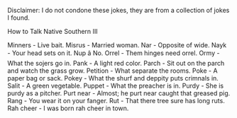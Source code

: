 Disclaimer: I do not condone these jokes, they are from a collection of jokes I found.

How to Talk Native Southern III

Minners - Live bait.
Misrus - Married woman.
Nar - Opposite of wide.
Nayk - Your head sets on it.
Nup â No.
Orrel - Them hinges need orrel.
Ormy - What the sojers go in.
Pank - A light red color.
Parch - Sit out on the parch and watch the grass grow.
Petition - What separate the rooms.
Poke - A paper bag or sack.
Pokey - What the shurf and deppity puts crimnals in.
Salit - A green vegetable.
Puppet - What the preacher is in.
Purdy - She is purdy as a pitcher.
Purt near - Almost; he purt near caught that greased pig.
Rang - You wear it on your fanger.
Rut - That there tree sure has long ruts.
Rah cheer - I was born rah cheer in town.

